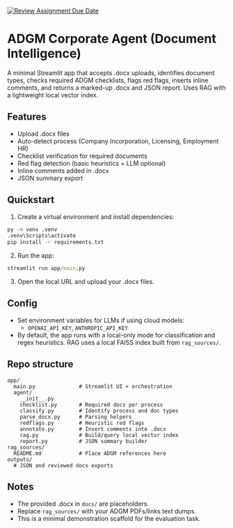 [![Review Assignment Due Date](https://classroom.github.com/assets/deadline-readme-button-22041afd0340ce965d47ae6ef1cefeee28c7c493a6346c4f15d667ab976d596c.svg)](https://classroom.github.com/a/vgbm4cZ0)

# ADGM Corporate Agent (Document Intelligence)

A minimal Streamlit app that accepts .docx uploads, identifies document types, checks required ADGM checklists, flags red flags, inserts inline comments, and returns a marked-up .docx and JSON report. Uses RAG with a lightweight local vector index.

## Features
- Upload .docx files
- Auto-detect process (Company Incorporation, Licensing, Employment HR)
- Checklist verification for required documents
- Red flag detection (basic heuristics + LLM optional)
- Inline comments added in .docx
- JSON summary export

## Quickstart

1. Create a virtual environment and install dependencies:

```cmd
py -m venv .venv
.venv\Scripts\activate
pip install -r requirements.txt
```

2. Run the app:

```cmd
streamlit run app/main.py
```

3. Open the local URL and upload your .docx files.

## Config
- Set environment variables for LLMs if using cloud models:
  - `OPENAI_API_KEY`, `ANTHROPIC_API_KEY`
- By default, the app runs with a local-only mode for classification and regex heuristics. RAG uses a local FAISS index built from `rag_sources/`.

## Repo structure
```
app/
  main.py              # Streamlit UI + orchestration
  agent/
    __init__.py
    checklist.py       # Required docs per process
    classify.py        # Identify process and doc types
    parse_docx.py      # Parsing helpers
    redflags.py        # Heuristic red flags
    annotate.py        # Insert comments into .docx
    rag.py             # Build/query local vector index
    report.py          # JSON summary builder
rag_sources/
  README.md            # Place ADGM references here
outputs/
  # JSON and reviewed docx exports
```

## Notes
- The provided .docx in `docs/` are placeholders.
- Replace `rag_sources/` with your ADGM PDFs/links text dumps.
- This is a minimal demonstration scaffold for the evaluation task.
